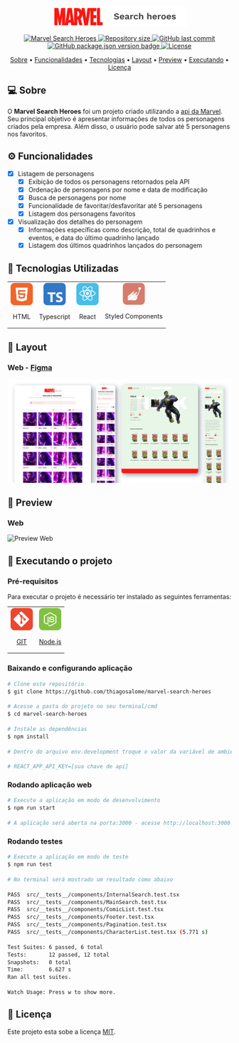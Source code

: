 <!-- Logo -->
<p align="center">
  <img src="./.github/logo.png" alt="Marvel Search Heroes" title="Marvel Search Heroes">
</p>

<!-- Badges -->
<p align="center">
  <a href="https://thiagosalome.github.io/marvel-search-heroes/" target="_blank"><img alt="Marvel Search Heroes" title="Marvel Search Heroes" src="https://img.shields.io/badge/Aplica%C3%A7%C3%A3o-Marvel Search Heroes-FF1510" />
  <img alt="Repository size" src="https://img.shields.io/github/repo-size/thiagosalome/marvel-search-heroes?color=FF1510">
  <img alt="GitHub last commit" src="https://img.shields.io/github/last-commit/thiagosalome/marvel-search-heroes?color=FF1510">
  <img alt="GitHub package.json version badge" src="https://img.shields.io/github/downloads/thiagosalome/marvel-search-heroes/total?color=FF1510">
  <img alt="License" src="https://img.shields.io/badge/license-MIT-FF1510?color=FF1510">
</p>

<!-- Indice-->
<p align="center">
 <a href="#computer-sobre">Sobre</a> •
 <a href="#gear-funcionalidades">Funcionalidades</a> •
 <a href="#wrench-tecnologias-utilizadas">Tecnologias</a> •
 <a href="#art-layout">Layout</a> •  
 <a href="#movie_camera-preview">Preview</a> •
 <a href="#rocket-executando-o-projeto">Executando</a> •
 <a href="#memo-licença">Licença</a>
</p>

## :computer: Sobre

O **Marvel Search Heroes** foi um projeto criado utilizando a [api da Marvel](https://developer.marvel.com/). Seu principal objetivo é apresentar informações de todos os personagens criados pela empresa. Além disso, o usuário pode salvar até 5 personagens nos favoritos.

## :gear: Funcionalidades

- [x] Listagem de personagens
  - [x] Exibição de todos os personagens retornados pela API
  - [x] Ordenação de personagens por nome e data de modificação
  - [x] Busca de personagens por nome
  - [x] Funcionalidade de favoritar/desfavoritar até 5 personagens
  - [x] Listagem dos personagens favoritos
- [x] Visualização dos detalhes do personagem
  - [x] Informações específicas como descrição, total de quadrinhos e eventos, e data do último quadrinho lançado
  - [x] Listagem dos últimos quadrinhos lançados do personagem

## :wrench: Tecnologias Utilizadas

<table>
  <tbody>
    <tr>
      <td align="center">
        <img src="https://raw.githubusercontent.com/thiagosalome/technologies-icons/master/html.png" width='50' alt="HTML">
        <p>HTML</p>
      </td>
      <td align="center">
        <img src="https://raw.githubusercontent.com/thiagosalome/technologies-icons/master/typescript.png" width='50' alt="TypeScript">
        <p>Typescript</p>
      </td>
      <td align="center">
        <img src="https://raw.githubusercontent.com/thiagosalome/technologies-icons/master/react-base.png" width='50' alt="React">
        <p>React</p>
      </td>
      <td align="center">
        <img src="https://raw.githubusercontent.com/thiagosalome/technologies-icons/master/styled-components.png" width='50' alt="CSS">
        <p>Styled Components</p>
      </td>
    </tr>
  </tbody>
</table>

## :art: Layout

### Web - [Figma](https://www.figma.com/file/GOEHs2bPIPU21XnPz1Xkmp/Marvel-Search-Heroes?node-id=62%3A30)

<img src="./.github/layout-web-mobile.png" alt="Layout Web" title="Layout Web">

## :movie_camera: Preview

### Web

<img src="./.github/preview-web.gif" alt="Preview Web" title="Preview Web">

## :rocket: Executando o projeto

### Pré-requisitos

Para executar o projeto é necessário ter instalado as seguintes ferramentas:

<table>
  <tbody>
    <tr>
      <td align="center">
        <a href='https://git-scm.com/downloads' target='_blank'>
          <img src="https://raw.githubusercontent.com/thiagosalome/technologies-icons/master/git.png" width='50' alt="GIT">
          <p>GIT</p>
        </a>
      </td>
      <td>
        <a href='https://git-scm.com/downloads' target='_blank'>
          <img src="https://raw.githubusercontent.com/thiagosalome/technologies-icons/master/node.png" width='50' alt="Node.js">
          <p>Node.js</p>
        </a>
      </td>
    </tr>
  </tbody>
</table>

### Baixando e configurando aplicação

```bash
# Clone este repositório
$ git clone https://github.com/thiagosalome/marvel-search-heroes

# Acesse a pasta do projeto no seu terminal/cmd
$ cd marvel-search-heroes

# Instale as dependências
$ npm install

# Dentro do arquivo env.development troque o valor da variável de ambiente REACT_APP_API_KEY pela apikey disponilizada pela api da Marvel em https://developer.marvel.com/

# REACT_APP_API_KEY=[sua chave de api]
```

### Rodando aplicação web

```bash
# Execute a aplicação em modo de desenvolvimento
$ npm run start

# A aplicação será aberta na porta:3000 - acesse http://localhost:3000
```

### Rodando testes

```bash
# Execute a aplicação em modo de teste
$ npm run test

# No terminal será mostrado um resultado como abaixo

PASS  src/__tests__/components/InternalSearch.test.tsx
PASS  src/__tests__/components/MainSearch.test.tsx
PASS  src/__tests__/components/ComicList.test.tsx
PASS  src/__tests__/components/Footer.test.tsx
PASS  src/__tests__/components/Pagination.test.tsx
PASS  src/__tests__/components/CharacterList.test.tsx (5.771 s)

Test Suites: 6 passed, 6 total
Tests:       12 passed, 12 total
Snapshots:   0 total
Time:        6.627 s
Ran all test suites.

Watch Usage: Press w to show more.
```

## :memo: Licença

Este projeto esta sobe a licença [MIT](./LICENCE).
